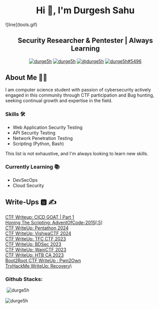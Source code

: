 
<h1 align="center">Hi 👋, I'm Durgesh Sahu</h1>
![line](tools.gif)
<h2 align="center">Security Researcher & Pentester | Always Learning</h2> 
<p align="center">
<a href="https://twitter.com/durge5h" target="blank"><img align="center" src="https://raw.githubusercontent.com/rahuldkjain/github-profile-readme-generator/master/src/images/icons/Social/twitter.svg" alt="durge5h" height="30" width="40" /></a>
<a href="https://linkedin.com/in/durge5h" target="blank"><img align="center" src="https://raw.githubusercontent.com/rahuldkjain/github-profile-readme-generator/master/src/images/icons/Social/linked-in-alt.svg" alt="durge5h" height="30" width="40" /></a>
<a href="https://sf4ult.github.io" target="blank"><img align="center" src="https://img.icons8.com/?size=100&id=12489&format=png&color=000000" alt="@durge5h" height="30" width="40" /></a>
<a href="https://discord.gg/durge5h#5496" target="blank"><img align="center" src="https://raw.githubusercontent.com/rahuldkjain/github-profile-readme-generator/master/src/images/icons/Social/discord.svg" alt="durge5h#5496" height="30" width="40" /></a>
</p>

## About Me 🙋‍♂️

I am computer science student with passion of cybersecurity actively engaged in this community through CTF participation and Bug hunting, seeking continual growth and expertise in the field.
 
### Skills 🛠️

* Web Application Security Testing
* API Security Testing
* Network Penetration Testing
* Scripting (Python, Bash)

This list is not exhaustive, and I'm always looking to learn new skills. 

### Currently Learning 📚

* DevSecOps
* Cloud Security

## Write-Ups 🅱️ ✍

[CTF Writeup: CICD GOAT | Part 1](https://sf4ult.github.io/2024/06/27/post10/CICD-GOAT-Part-1/)\
[Honing The Scripting: AdventOfCode-2015[:5]](https://sf4ult.github.io/2024/03/29/post9/AdventOfCode-2015/)\
[CTF WriteUp: Pentathon 2024](https://sf4ult.github.io/2024/03/19/post8/Pentathon_2024/)\
[CTF WriteUp: VishwaCTF 2024](https://sf4ult.github.io/2024/03/04/post7/vishwaCTF_2024/)\
[CTF WriteUp: TFC CTF 2023](https://sf4ult.github.io/2023/08/01/post6/tfcCTF_2023/)\
[CTF WriteUp: BDSec 2023](https://sf4ult.github.io/2023/07/22/post5/bdsecCTF_2023/)\
[CTF WriteUp: WaniCTF 2023](https://sf4ult.github.io/2023/06/08/post4/wanictf_2023/)\
[CTF WriteUp: HTB CA 2023](https://sf4ult.github.io/2023/04/08/post3/ca_2023/)\
[Boot2Root CTF WriteUp : Pwn2Own](https://sf4ult.github.io/2023/02/12/post2/pwn2own/)\
[TryHackMe WriteUp: Recovery](https://sf4ult.github.io/2022/09/12/post1/thm-recovery/)\


<h3 align="left">Github Stacks:</h3>

<p>&nbsp;<img align="center`enter code here`" src="https://github-readme-stats.vercel.app/api?username=durge5h&theme=dark&hide_border=false&include_all_commits=false&count_private=false)" alt="durge5h"/></p>

<p><img align="center" src="https://github-readme-streak-stats.herokuapp.com/?user=durge5h&](https://github-readme-stats.vercel.app/api?username=durge5h&theme=dark&hide_border=false&include_all_commits=false&count_private=false)" alt="durge5h"/></p>

